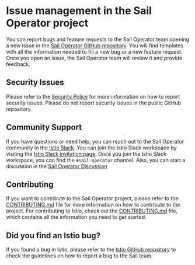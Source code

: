 # Issue management in the Sail Operator project

You can report bugs and feature requests to the Sail Operator team opening a new issue in the [Sail Operator GitHub repository](https://github.com/istio-ecosystem/sail-operator/issues). You will find templates with all the information needed to fill a new bug or a new feature request. Once you open an issue, the Sail Operator team will review it and provide feedback.

## Security Issues
Please refer to the [Security Policy](https://github.com/istio-ecosystem/sail-operator/security/policy) for more information on how to report security issues. Please do not report security issues in the public GitHub repository.

## Community Support
If you have questions or need help, you can reach out to the Sail Operator community in the [Istio Slack](https://istio.slack.com/). You can join the Istio Slack workspace by visiting the [Istio Slack invitation page](https://slack.istio.io/). Once you join the Istio Slack workspace, you can find the `#sail-operator` channel. Also, you can start a discussion in the [Sail Operator Discussion](https://github.com/istio-ecosystem/sail-operator/discussions)

## Contributing
If you want to contribute to the Sail Operator project, please refer to the [CONTRIBUTING.md](https://github.com/istio-ecosystem/sail-operator/blob/main/CONTRIBUTING.md) file for more information on how to contribute to the project.
For contributing to Istio, check out the [CONTRIBUTING.md](https://github.com/istio/community/blob/master/CONTRIBUTING.md) file, which contains all the information you need to get started.

## Did you find an Istio bug?
If you found a bug in Istio, please refer to the [Istio GitHub repository](https://github.com/istio-ecosystem/sail-operator/blob/main/CONTRIBUTING-SAIL-PROJECT.md) to check the guidelines on how to report a bug to the Sail team.